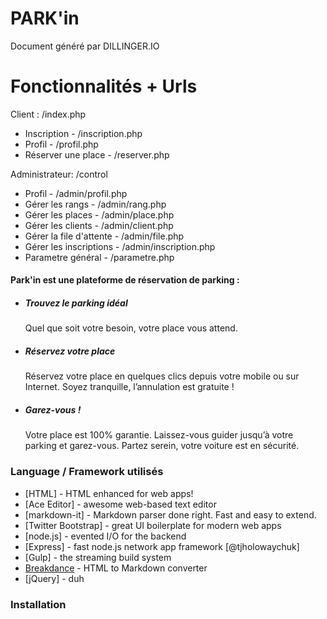 # PARK'in

Document généré par DILLINGER.IO


# Fonctionnalités + Urls

Client : /index.php
  - Inscription - /inscription.php 
  - Profil - /profil.php
  - Réserver une place - /reserver.php


Administrateur: /control
  - Profil - /admin/profil.php
  - Gérer les rangs - /admin/rang.php 
  - Gérer les places - /admin/place.php
  - Gérer les clients - /admin/client.php
  - Gérer la file d'attente - /admin/file.php
  - Gérer les inscriptions - /admin/inscription.php
  - Parametre général - /parametre.php

  
#### Park'in est une plateforme de réservation de parking :
* ##### Trouvez le parking idéal
   
     Quel que soit votre besoin, votre place vous attend.
* ##### Réservez votre place
 
    Réservez votre place en quelques clics depuis votre mobile ou sur Internet. Soyez tranquille, l’annulation est gratuite !
* ##### Garez-vous !
 
    Votre place est 100% garantie. Laissez-vous guider jusqu’à votre parking et garez-vous. Partez serein, votre voiture est en sécurité.


### Language / Framework utilisés


* [HTML] - HTML enhanced for web apps!
* [Ace Editor] - awesome web-based text editor
* [markdown-it] - Markdown parser done right. Fast and easy to extend.
* [Twitter Bootstrap] - great UI boilerplate for modern web apps
* [node.js] - evented I/O for the backend
* [Express] - fast node.js network app framework [@tjholowaychuk]
* [Gulp] - the streaming build system
* [Breakdance](http://breakdance.io) - HTML to Markdown converter
* [jQuery] - duh


### Installation



